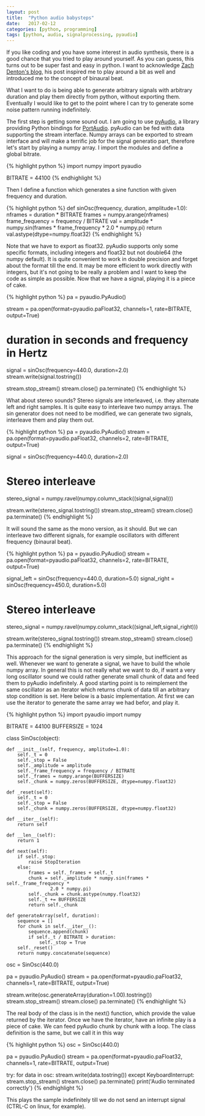 ```yaml
---
layout: post
title:  "Python audio babysteps"
date:   2017-02-12
categories: [python, programming]
tags: [python, audio, signalprocessing, pyaudio]
---
```


If you like coding and you have some interest in audio synthesis, there is a good chance that you
tried to play around yourself. As you can guess, this turns out to be super fast and easy in python.
I want to acknowledge [Zach Denton's blog](https://zach.se/generate-audio-with-python/), his
post inspired me to play around a bit as well and introduced me to the concept of binaural beat.

What I want to do is being able to generate arbitrary signals with arbitrary duration and play
them directly from python, without exporting them. Eventually I would like to get to the point
where I can try to generate some noise pattern running indefinitely.

The first step is getting some sound out. I am going to use
[pyAudio](https://people.csail.mit.edu/hubert/pyaudio/), a library providing Python bindings for
[PortAudio](www.portaudio.com). pyAudio can be fed with data supporting the stream interface.
Numpy arrays can be exported to stream interface and will make a terrific job for the signal
generatio part, therefore let's start by playing a numpy array. I import the modules and define
a global bitrate.

{% highlight python %}
import numpy
import pyaudio

BITRATE = 44100
{% endhighlight %}


Then I define a function which generates a sine function with given frequency and duration.

{% highlight python %}
def sinOsc(frequency, duration, amplitude=1.0):
    nframes = duration * BITRATE
    frames = numpy.arange(nframes)
    frame_frequency = frequency / BITRATE
    val = amplitude * numpy.sin(frames * frame_frequency * 2.0 * numpy.pi)
    return val.astype(dtype=numpy.float32)
{% endhighlight %}

Note that we have to export as float32. pyAudio supports only some specific formats, including
integers and float32 but not double64 (the numpy default). It is quite convenient to work in double
precision and forget about the format till the end. It may be more efficient to work directly with
integers, but it's not going to be really a problem and I want to keep the code as simple as
possible. Now that we have a signal, playing it is a piece of cake.

{% highlight python %}
pa = pyaudio.PyAudio()

stream = pa.open(format=pyaudio.paFloat32,
                channels=1,
                rate=BITRATE,
                output=True)
# duration in seconds and frequency in Hertz
signal = sinOsc(frequency=440.0, duration=2.0)
stream.write(signal.tostring())

stream.stop_stream()
stream.close()
pa.terminate()
{% endhighlight %}

What about stereo sounds? Stereo signals are interleaved, i.e. they alternate left and right
samples. It is quite easy to interleave two numpy arrays. The sin generator does not need to be
modified, we can generate two signals, interleave them and play them out.

{% highlight python %}
pa = pyaudio.PyAudio()
stream = pa.open(format=pyaudio.paFloat32,
                channels=2,
                rate=BITRATE,
                output=True)

signal = sinOsc(frequency=440.0, duration=2.0)
# Stereo interleave
stereo_signal = numpy.ravel(numpy.column_stack((signal,signal)))

stream.write(stereo_signal.tostring())
stream.stop_stream()
stream.close()
pa.terminate()
{% endhighlight %}

It will sound the same as the mono version, as it should. But we can interleave two different
signals, for example oscillators with different frequency (binaural beat).

{% highlight python %}
pa = pyaudio.PyAudio()
stream = pa.open(format=pyaudio.paFloat32,
               channels=2,
               rate=BITRATE,
               output=True)

signal_left = sinOsc(frequency=440.0, duration=5.0)
signal_right = sinOsc(frequency=450.0, duration=5.0)
# Stereo interleave
stereo_signal = numpy.ravel(numpy.column_stack((signal_left,signal_right)))

stream.write(stereo_signal.tostring())
stream.stop_stream()
stream.close()
pa.terminate()
{% endhighlight %}

This approach for the signal generation is very simple, but inefficient as well. Whenever
we want to generate a signal, we have to build the whole numpy array. In general this is not
really what we want to do, if want a very long oscillator sound we could rather generate small
chunk of data and feed them to pyAudio indefinitely. A good starting point is to
reimplement the same oscillator as an iterator which returns chunk of data till an arbitrary
stop condition is set. Here below is a basic implementation. At first we can use the iterator to
generate the same array we had befor, and play it.

{% highlight python %}
import pyaudio
import numpy

BITRATE = 44100
BUFFERSIZE = 1024

class SinOsc(object):

    def __init__(self, frequency, amplitude=1.0):
        self._t = 0
        self._stop = False
        self._amplitude = amplitude
        self._frame_frequency = frequency / BITRATE
        self._frames = numpy.arange(BUFFERSIZE)
        self._chunk = numpy.zeros(BUFFERSIZE, dtype=numpy.float32)

    def _reset(self):
        self._t = 0
        self._stop = False
        self._chunk = numpy.zeros(BUFFERSIZE, dtype=numpy.float32)

    def __iter__(self):
        return self

    def __len__(self):
        return 1

    def next(self):
        if self._stop:
            raise StopIteration
        else:
            frames = self._frames + self._t
            chunk = self._amplitude * numpy.sin(frames * self._frame_frequency *
                    2.0 * numpy.pi)
            self._chunk = chunk.astype(numpy.float32)
            self._t += BUFFERSIZE
            return self._chunk

    def generateArray(self, duration):
        sequence = []
        for chunk in self.__iter__():
            sequence.append(chunk)
            if self._t / BITRATE > duration:
                self._stop = True
        self._reset()
        return numpy.concatenate(sequence)

osc = SinOsc(440.0)

pa = pyaudio.PyAudio()
stream = pa.open(format=pyaudio.paFloat32,
                channels=1,
                rate=BITRATE,
                output=True)

stream.write(osc.generateArray(duration=1.00).tostring())
stream.stop_stream()
stream.close()
pa.terminate()
{% endhighlight %}

The real body of the class is in the next() function, which provide the value returned by the
iterator. Once we have the iterator, have an infinite play is a piece of cake. We can
feed pyAudio chunk by chunk with a loop. The class definition is the same, but we call it in
this way

{% highlight python %}
osc = SinOsc(440.0)

pa = pyaudio.PyAudio()
stream = pa.open(format=pyaudio.paFloat32,
                 channels=1,
                 rate=BITRATE,
                 output=True)

try:
    for data in osc:
        stream.write(data.tostring())
except KeyboardInterrupt:
    stream.stop_stream()
    stream.close()
    pa.terminate()
    print('Audio terminated correctly')
{% endhighlight %}

This plays the sample indefinitely till we do not send an interrupt signal (CTRL-C on linux, for
  example).

